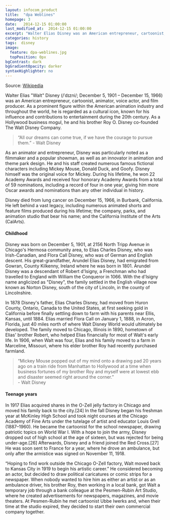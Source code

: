 ```yaml
---
layout: infocom_product
title:  "dpa Weblines"
homepage: 3
date:   2014-12-15 01:00:00
last_modified_at:  2014-12-15 01:00:00
excerpt: "Walter Elias Disney was an American entrepreneur, cartoonist, animator, voice actor, and film producer. As a prominent..."
categories: history
tags:  disney
image:
  feature: dpa-weblines.jpg
  topPosition: 0px
bgContrast: dark
bgGradientOpacity: darker
syntaxHighlighter: no
---
```

Source: [Wikipedia](https://en.wikipedia.org/wiki/Walt_Disney)

Walter Elias "Walt" Disney (/ˈdɪzni/; December 5, 1901 – December 15, 1966) was an American entrepreneur, cartoonist, animator, voice actor, and film producer. As a prominent figure within the American animation industry and throughout the world, he is regarded as a cultural icon, known for his influence and contributions to entertainment during the 20th century. As a Hollywood business mogul, he and his brother Roy O. Disney co-founded The Walt Disney Company.

<blockquote class="largeQuote">“All our dreams can come true, if we have the courage to pursue them.” - Walt Disney</blockquote>

As an animator and entrepreneur, Disney was particularly noted as a filmmaker and a popular showman, as well as an innovator in animation and theme park design. He and his staff created numerous famous fictional characters including Mickey Mouse, Donald Duck, and Goofy. Disney himself was the original voice for Mickey. During his lifetime, he won 22 Academy Awards and received four honorary Academy Awards from a total of 59 nominations, including a record of four in one year, giving him more Oscar awards and nominations than any other individual in history.

Disney died from lung cancer on December 15, 1966, in Burbank, California. He left behind a vast legacy, including numerous animated shorts and feature films produced during his lifetime; the company, parks, and animation studio that bear his name; and the California Institute of the Arts (CalArts).

#### Childhood

<div class="img img--fullContainer img--14xLeading" style="background-image: url({{ site.baseurl_posts_img }}walt-childhood.jpg);"></div>

Disney was born on December 5, 1901, at 2156 North Tripp Avenue in Chicago's Hermosa community area, to Elias Charles Disney, who was Irish-Canadian, and Flora Call Disney, who was of German and English descent. His great-grandfather, Arundel Elias Disney, had emigrated from Gowran, County Kilkenny, Ireland where he was born in 1801. Arundel Disney was a descendant of Robert d'Isigny, a Frenchman who had travelled to England with William the Conqueror in 1066. With the d'Isigny name anglicized as "Disney", the family settled in the English village now known as Norton Disney, south of the city of Lincoln, in the county of Lincolnshire.

In 1878 Disney's father, Elias Charles Disney, had moved from Huron County, Ontario, Canada to the United States, at first seeking gold in California before finally settling down to farm with his parents near Ellis, Kansas, until 1884. Elias married Flora Call on January 1, 1888, in Acron, Florida, just 40 miles north of where Walt Disney World would ultimately be developed. The family moved to Chicago, Illinois in 1890, hometown of Elias' brother Robert, who helped Elias financially for most of Walt's early life. In 1906, when Walt was four, Elias and his family moved to a farm in Marceline, Missouri, where his elder brother Roy had recently purchased farmland.

<blockquote class="u--startsWithDoubleQuote">“Mickey Mouse popped out of my mind onto a drawing pad 20 years ago on a train ride from Manhattan to Hollywood at a time when business fortunes of my brother Roy and myself were at lowest ebb and disaster seemed right around the corner.” <br/>- Walt Disney</blockquote>

#### Teenage years

In 1917 Elias acquired shares in the O-Zell jelly factory in Chicago and moved his family back to the city.[24] In the fall Disney began his freshman year at McKinley High School and took night courses at the Chicago Academy of Fine Arts under the tutelage of artist and educator Louis Grell (1887–1960). He became the cartoonist for the school newspaper, drawing patriotic topics on World War I. With a hope to join the army, Disney dropped out of high school at the age of sixteen, but was rejected for being under-age.[26] Afterwards, Disney and a friend joined the Red Cross.[27] He was soon sent to France for a year, where he drove an ambulance, but only after the armistice was signed on November 11, 1918.

<p class="u--startsWithDoubleQuote">“Hoping to find work outside the Chicago O-Zell factory, Walt moved back to Kansas City in 1919 to begin his artistic career.” He considered becoming an actor, but decided to draw political caricatures or comic strips for a newspaper. When nobody wanted to hire him as either an artist or as an ambulance driver, his brother Roy, then working in a local bank, got Walt a temporary job through a bank colleague at the Pesmen-Rubin Art Studio, where he created advertisements for newspapers, magazines, and movie theaters. At Pesmen-Rubin he met cartoonist Ubbe Iwerks and, when their time at the studio expired, they decided to start their own commercial company together.</p>
